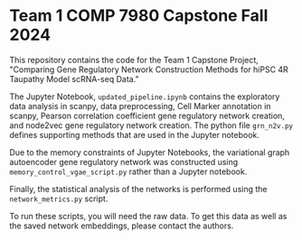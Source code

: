 # Team 1 COMP 7980 Capstone Fall 2024
This repository contains the code for the Team 1 Capstone Project, "Comparing Gene Regulatory Network Construction Methods for hiPSC 4R Taupathy Model scRNA-seq Data."

The Jupyter Notebook, `updated_pipeline.ipynb` contains the exploratory data analysis in scanpy, data preprocessing, Cell Marker annotation in scanpy, Pearson correlation coefficient gene regulatory network creation, and node2vec gene regulatory network creation. The python file `grn_n2v.py` defines supporting methods that are used in the Jupyter notebook.

Due to the memory constraints of Jupyter Notebooks, the variational graph autoencoder gene regulatory network was constructed using `memory_control_vgae_script.py` rather than a Jupyter notebook.

Finally, the statistical analysis of the networks is performed using the `network_metrics.py` script.

To run these scripts, you will need the raw data. To get this data as well as the saved network embeddings, please contact the authors.
